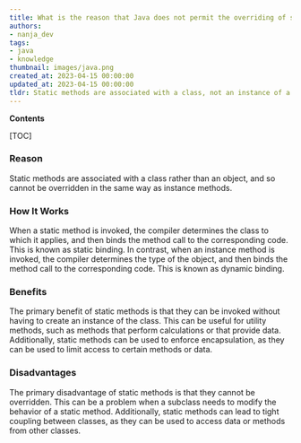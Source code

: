 ```yaml
---
title: What is the reason that Java does not permit the overriding of static methods?
authors:
- nanja_dev
tags:
- java
- knowledge
thumbnail: images/java.png
created_at: 2023-04-15 00:00:00
updated_at: 2023-04-15 00:00:00
tldr: Static methods are associated with a class, not an instance of a class, so they cannot be overridden since they cannot be associated with a specific instance.
---
```


**Contents**

[TOC]

### Reason 
Static methods are associated with a class rather than an object, and so cannot be overridden in the same way as instance methods. 

### How It Works
When a static method is invoked, the compiler determines the class to which it applies, and then binds the method call to the corresponding code. This is known as static binding. In contrast, when an instance method is invoked, the compiler determines the type of the object, and then binds the method call to the corresponding code. This is known as dynamic binding. 

### Benefits
The primary benefit of static methods is that they can be invoked without having to create an instance of the class. This can be useful for utility methods, such as methods that perform calculations or that provide data. Additionally, static methods can be used to enforce encapsulation, as they can be used to limit access to certain methods or data. 

### Disadvantages
The primary disadvantage of static methods is that they cannot be overridden. This can be a problem when a subclass needs to modify the behavior of a static method. Additionally, static methods can lead to tight coupling between classes, as they can be used to access data or methods from other classes.
